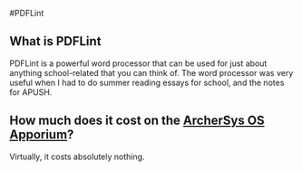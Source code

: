 #PDFLint

## What is PDFLint

PDFLint is a powerful word processor that can be used for just about anything school-related that you can think of. The word processor was very useful when I had to do summer reading essays for school, and the notes for APUSH. 

## How much does it cost on the [ArcherSys OS Apporium](https://apporium-acosf.c9.io/apps)?
Virtually, it costs absolutely nothing.
